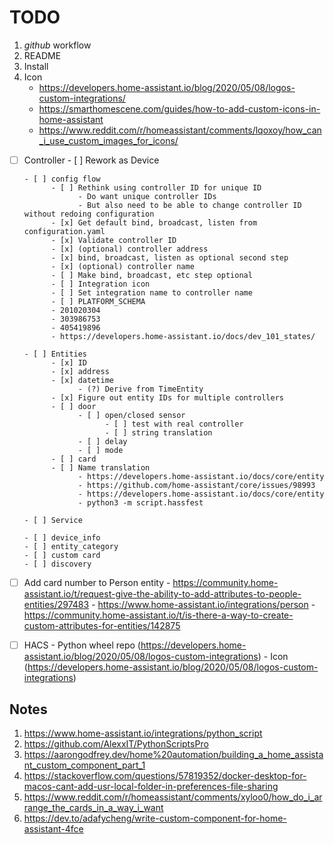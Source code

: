 # TODO

1. _github_ workflow
2. README
3. Install
4. Icon
   - https://developers.home-assistant.io/blog/2020/05/08/logos-custom-integrations/
   - https://smarthomescene.com/guides/how-to-add-custom-icons-in-home-assistant
   - https://www.reddit.com/r/homeassistant/comments/lqoxoy/how_can_i_use_custom_images_for_icons/

- [ ] Controller
      - [ ] Rework as Device

      - [ ] config flow
            - [ ] Rethink using controller ID for unique ID
                  - Do want unique controller IDs
                  - But also need to be able to change controller ID without redoing configuration
            - [x] Get default bind, broadcast, listen from configuration.yaml
            - [x] Validate controller ID
            - [x] (optional) controller address
            - [x] bind, broadcast, listen as optional second step
            - [x] (optional) controller name
            - [ ] Make bind, broadcast, etc step optional
            - [ ] Integration icon
            - [ ] Set integration name to controller name
            - [ ] PLATFORM_SCHEMA
            - 201020304
            - 303986753
            - 405419896
            - https://developers.home-assistant.io/docs/dev_101_states/

      - [ ] Entities
            - [x] ID
            - [x] address
            - [x] datetime
                  - (?) Derive from TimeEntity
            - [x] Figure out entity IDs for multiple controllers
            - [ ] door
                  - [ ] open/closed sensor
                        - [ ] test with real controller
                        - [ ] string translation
                  - [ ] delay
                  - [ ] mode
            - [ ] card
            - [ ] Name translation
                  - https://developers.home-assistant.io/docs/core/entity
                  - https://github.com/home-assistant/core/issues/98993
                  - https://developers.home-assistant.io/docs/core/entity
                  - python3 -m script.hassfest

      - [ ] Service

      - [ ] device_info
      - [ ] entity_category
      - [ ] custom card
      - [ ] discovery

- [ ] Add card number to Person entity
      - https://community.home-assistant.io/t/request-give-the-ability-to-add-attributes-to-people-entities/297483
      - https://www.home-assistant.io/integrations/person
      - https://community.home-assistant.io/t/is-there-a-way-to-create-custom-attributes-for-entities/142875

- [ ] HACS
      - Python wheel repo (https://developers.home-assistant.io/blog/2020/05/08/logos-custom-integrations)
      - Icon (https://developers.home-assistant.io/blog/2020/05/08/logos-custom-integrations)

## Notes

1. https://www.home-assistant.io/integrations/python_script
2. https://github.com/AlexxIT/PythonScriptsPro
3. https://aarongodfrey.dev/home%20automation/building_a_home_assistant_custom_component_part_1
4. https://stackoverflow.com/questions/57819352/docker-desktop-for-macos-cant-add-usr-local-folder-in-preferences-file-sharing
5. https://www.reddit.com/r/homeassistant/comments/xyloo0/how_do_i_arrange_the_cards_in_a_way_i_want
6. https://dev.to/adafycheng/write-custom-component-for-home-assistant-4fce
